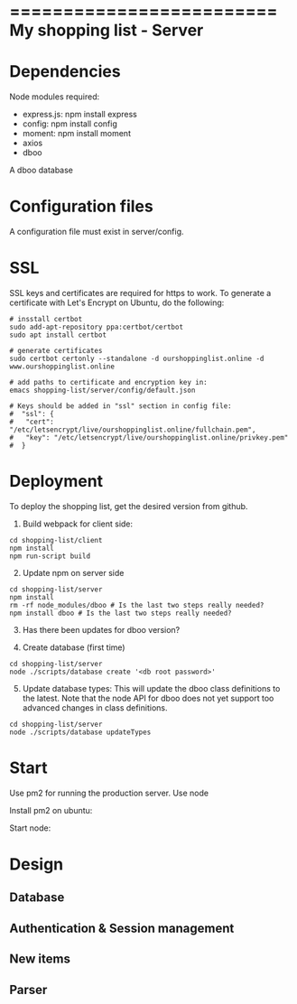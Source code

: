 =========================
My shopping list - Server
=========================

Dependencies
============

Node modules required:

* express.js: npm install express
* config: npm install config
* moment: npm install moment
* axios
* dboo

A dboo database

Configuration files
===================
A configuration file must exist in server/config.

SSL
===
SSL keys and certificates are required for https to work. To generate
a certificate with Let's Encrypt on Ubuntu, do the following:

```
# insstall certbot
sudo add-apt-repository ppa:certbot/certbot
sudo apt install certbot

# generate certificates
sudo certbot certonly --standalone -d ourshoppinglist.online -d www.ourshoppinglist.online

# add paths to certificate and encryption key in:
emacs shopping-list/server/config/default.json 

# Keys should be added in "ssl" section in config file:
#  "ssl": {
#	"cert": "/etc/letsencrypt/live/ourshoppinglist.online/fullchain.pem",
#	"key": "/etc/letsencrypt/live/ourshoppinglist.online/privkey.pem"
#  }

```

Deployment
==========
To deploy the shopping list, get the desired version from github.

1. Build webpack for client side:
```shell script
cd shopping-list/client
npm install
npm run-script build
```

2. Update npm on server side
```shell script
cd shopping-list/server
npm install
rm -rf node_modules/dboo # Is the last two steps really needed?
npm install dboo # Is the last two steps really needed?
``` 

3. Has there been updates for dboo version?

4. Create database (first time)
```shell script
cd shopping-list/server
node ./scripts/database create '<db root password>'
``` 

5. Update database types:
This will update the dboo class definitions to the latest. Note that the node API for dboo does not yet 
support too advanced changes in class definitions. 

```shell script
cd shopping-list/server
node ./scripts/database updateTypes
``` 

Start
=====
Use pm2 for running the production server. Use node 

Install pm2 on ubuntu:


Start node:


Design
======

Database
--------

Authentication & Session management
-----------------------------------

New items
---------

Parser
------


